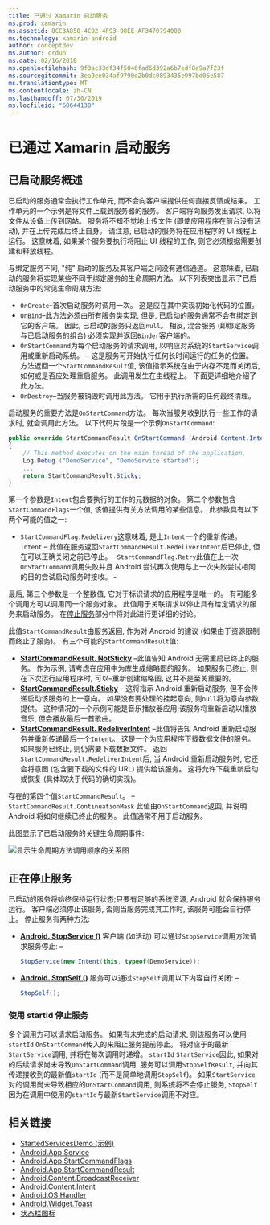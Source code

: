 ```yaml
---
title: 已通过 Xamarin 启动服务
ms.prod: xamarin
ms.assetid: 8CC3A850-4CD2-4F93-98EE-AF3470794000
ms.technology: xamarin-android
author: conceptdev
ms.author: crdun
ms.date: 02/16/2018
ms.openlocfilehash: 9f3ac33df34f5046fad6d392a6b7edf8a9a7f23f
ms.sourcegitcommit: 3ea9ee034af9790d2b0dc0893435e997bd06e587
ms.translationtype: MT
ms.contentlocale: zh-CN
ms.lasthandoff: 07/30/2019
ms.locfileid: "68644130"
---
```

# <a name="started-services-with-xamarinandroid"></a>已通过 Xamarin 启动服务

## <a name="started-services-overview"></a>已启动服务概述

已启动的服务通常会执行工作单元, 而不会向客户端提供任何直接反馈或结果。 工作单元的一个示例是将文件上载到服务器的服务。 客户端将向服务发出请求, 以将文件从设备上传到网站。 服务将不知不觉地上传文件 (即使应用程序在前台没有活动), 并在上传完成后终止自身。 请注意, 已启动的服务将在应用程序的 UI 线程上运行。 这意味着, 如果某个服务要执行将阻止 UI 线程的工作, 则它必须根据需要创建和释放线程。

与绑定服务不同, "纯" 启动的服务及其客户端之间没有通信通道。 这意味着, 已启动的服务将实现某些不同于绑定服务的生命周期方法。 以下列表突出显示了已启动服务中的常见生命周期方法:

- `OnCreate`&ndash;首次启动服务时调用一次。 这是应在其中实现初始化代码的位置。
- `OnBind`&ndash;此方法必须由所有服务类实现, 但是, 已启动的服务通常不会有绑定到它的客户端。 因此, 已启动的服务只返回`null`。 相反, 混合服务 (即绑定服务与已启动服务的组合) 必须实现并返回`Binder`客户端的。
- `OnStartCommand`为每个启动服务的请求调用, 以响应对系统的`StartService`调用或重新启动系统。 &ndash; 这是服务可开始执行任何长时间运行的任务的位置。 方法返回一个`StartCommandResult`值, 该值指示系统在由于内存不足而关闭后, 如何或是否应处理重启服务。 此调用发生在主线程上。 下面更详细地介绍了此方法。
- `OnDestroy`&ndash;当服务被销毁时调用此方法。 它用于执行所需的任何最终清理。

启动服务的重要方法是`OnStartCommand`方法。 每次当服务收到执行一些工作的请求时, 就会调用此方法。 以下代码片段是一个示例`OnStartCommand`: 

```csharp
public override StartCommandResult OnStartCommand (Android.Content.Intent intent, StartCommandFlags flags, int startId)
{
    // This method executes on the main thread of the application.
    Log.Debug ("DemoService", "DemoService started");
    ...
    return StartCommandResult.Sticky;
}
```

第一个参数是`Intent`包含要执行的工作的元数据的对象。 第二个参数包含`StartCommandFlags`一个值, 该值提供有关方法调用的某些信息。 此参数具有以下两个可能的值之一:

- `StartCommandFlag.Redelivery`这意味着, 是上`Intent`一个的重新传递。 `Intent` &ndash; 此值在服务返回`StartCommandResult.RedeliverIntent`后已停止, 但在可以正确关闭之前已停止。
-`StartCommandFlag.Retry`此值在上一次`OnStartCommand`调用失败并且 Android 尝试再次使用与上一次失败尝试相同的目的尝试启动服务时接收。 &dash;
 
最后, 第三个参数是一个整数值, 它对于标识请求的应用程序是唯一的。 有可能多个调用方可以调用同一个服务对象。 此值用于关联请求以停止具有给定请求的服务来启动服务。 在[停止服务](#Stopping_the_Service)部分中将对此进行更详细的讨论。 

此值`StartCommandResult`由服务返回, 作为对 Android 的建议 (如果由于资源限制而终止了服务)。 有三个可能的`StartCommandResult`值:

- **[StartCommandResult. NotSticky](xref:Android.App.StartCommandResult.NotSticky)** &ndash;此值告知 Android 无需重启已终止的服务。 作为示例, 请考虑在应用中为库生成缩略图的服务。 如果服务已终止, 则在下次运行应用程序时, 可以&ndash;重新创建缩略图, 这并不是至关重要的。
- **[StartCommandResult.Sticky](xref:Android.App.StartCommandResult.Sticky)** &ndash; 这将指示 Android 重新启动服务, 但不会传递启动该服务的上一意向。 如果没有要处理的挂起意向, 则`null`将为意向参数提供。 这种情况的一个示例可能是音乐播放器应用;该服务将重新启动以播放音乐, 但会播放最后一首歌曲。
- **[StartCommandResult. RedeliverIntent](xref:Android.App.StartCommandResult.RedeliverIntent)** &ndash;此值将告知 Android 重新启动服务并重新传递最后一个`Intent`。 这是一个为应用程序下载数据文件的服务。 如果服务已终止, 则仍需要下载数据文件。 返回`StartCommandResult.RedeliverIntent`后, 当 Android 重新启动服务时, 它还会将意图 (包含要下载的文件的 URL) 提供给该服务。 这将允许下载重新启动或恢复 (具体取决于代码的确切实现)。

存在的第四个值`StartCommandResult`。 &ndash; `StartCommandResult.ContinuationMask` 此值由`OnStartCommand`返回, 并说明 Android 将如何继续已终止的服务。 此值通常不用于启动服务。

此图显示了已启动服务的关键生命周期事件: 

![显示生命周期方法调用顺序的关系图](started-services-images/started-service-01.png "显示生命周期方法调用顺序的关系图。")

<a name="Stopping_the_Service" />

## <a name="stopping-the-service"></a>正在停止服务

已启动的服务将始终保持运行状态;只要有足够的系统资源, Android 就会保持服务运行。 客户端必须停止该服务, 否则当服务完成其工作时, 该服务可能会自行停止。 停止服务有两种方法: 

- **[Android. StopService ()](xref:Android.Content.Context.StopService*)** 客户端 (如活动) 可以通过`StopService`调用方法请求服务停止: &ndash;

    ```csharp
    StopService(new Intent(this, typeof(DemoService));
    ```

- **[Android. StopSelf ()](xref:Android.App.Service.StopSelf*)** 服务可以通过`StopSelf`调用以下内容自行关闭: &ndash;

    ```csharp
    StopSelf();
    ```

### <a name="using-startid-to-stop-a-service"></a>使用 startId 停止服务

多个调用方可以请求启动服务。 如果有未完成的启动请求, 则该服务可以使用`startId` `OnStartCommand`传入的来阻止服务提前停止。 将对应于的最新`StartService`调用, 并将在每次调用时递增。 `startId` `StartService`因此, 如果对的后续请求尚未导致`OnStartCommand`调用, 服务可以调用`StopSelfResult`, 并向其传递接收到的最新值`startId` (而不是简单地调用`StopSelf`)。 如果`StartService`对的调用尚未导致相应的`OnStartCommand`调用, 则系统将不会停止服务, `StopSelf`因为在调用中使用的`startId`与最新`StartService`调用不对应。

## <a name="related-links"></a>相关链接

- [StartedServicesDemo (示例)](https://docs.microsoft.com/samples/xamarin/monodroid-samples/applicationfundamentals-servicesamples-startedservicesdemo)
- [Android.App.Service](xref:Android.App.Service)
- [Android.App.StartCommandFlags](xref:Android.App.StartCommandFlags)
- [Android.App.StartCommandResult](xref:Android.App.StartCommandResult)
- [Android.Content.BroadcastReceiver](xref:Android.Content.BroadcastReceiver)
- [Android.Content.Intent](xref:Android.Content.Intent)
- [Android.OS.Handler](xref:Android.OS.Handler)
- [Android.Widget.Toast](xref:Android.Widget.Toast)
- [状态栏图标](https://developer.android.com/guide/practices/ui_guidelines/icon_design_status_bar.html)
